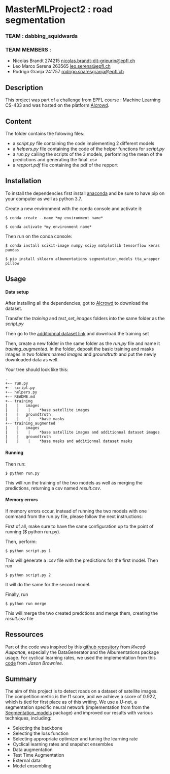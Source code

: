 ﻿# MasterMLProject2 : road segmentation
### TEAM : dabbing_squidwards
### TEAM MEMBERS : 
- Nicolas Brandt 274215 nicolas.brandt-dit-grieurin@epfl.ch
- Leo Marco Serena 263565 leo.serena@epfl.ch
- Rodrigo Granja 241757 rodrigo.soaresgranja@epfl.ch

Description
-----------
This project was part of a challenge from EPFL course : Machine Learning CS-433 and was hosted on the platform [AIcrowd](https://www.aicrowd.com/).

Content
-------
The folder contains the folowing files:
 - a *script.py* file containing the code implementing 2 different models
 - a *helpers.py* file containing the code of the helper functions for *script.py*
 - a *run.py* calling the scripts of the 3 models, performing the mean of the predictions and generating the final .csv
 - a *repport.pdf* file containing the pdf of the repport 

Installation
------------
To install the dependencies first install [anaconda](https://www.anaconda.com/distribution/) and be sure to have pip on your computer as well as python 3.7.

Create a new environment with the conda console and activate it:

```
$ conda create --name *my environment name*

$ conda activate *my environment name*
```

Then run on the conda console:

```
$ conda install scikit-image numpy scipy matplotlib tensorflow keras pandas

$ pip install sklearn albumentations segmentation_models tta_wrapper pillow
```

Usage
-----
#### Data setup
After installing all the dependencies, got to [AIcrowd](https://www.aicrowd.com/challenges/epfl-ml-road-segmentation-2019/dataset_files)
to download the dataset.

Transfer the *training* and *test_set_images* folders into the same folder as the *script.py*

Then go to the [additionnal dataset link](https://www.cs.toronto.edu/~vmnih/data/) and download the training set

Then, create a new folder in the same folder as the *run.py* file and name it *training_augmented*. In the folder, deposit the basic training and masks images in two folders named *images* and *groundtruth* and put the newly downloaded data as well.

Your tree should look like this:

```
.
+-- run.py
+-- script.py
+-- helpers.py
+-- README.md
+-- training
|    |   images
|    |    |    *base satellite images
|    |   groundtruth
|    |    |    *base masks
+-- training_augmented
|    |   images
|    |    |    *base satellite images and additionnal dataset images
|    |   groundtruth
|    |    |    *base masks and additionnal dataset masks
```

#### Running
Then run:
```
$ python run.py
```
This will run the training of the two models as well as merging the predictions, returning a csv named *result.csv*.


#### Memory errors
If memory errors occur, instead of running the two models with one command from the run.py file, please follow the next instructions:

First of all, make sure to have the same configuration up to the point of running ($ python run.py).

Then, perform:
```
$ python script.py 1
```
This will generate a .csv file with the predictions for the first model. Then run
```
$ python script.py 2
```
It will do the same for the second model.

Finally, run
```
$ python run merge
```
This will merge the two created predctions and merge them, creating the *result.csv* file

Ressources
----------
Part of the code was inspired by this [github repository](https://github.com/Diyago/ML-DL-scripts/blob/master/DEEP%20LEARNING/segmentation/Segmentation%20pipeline/segmentation%20pipeline.ipynb) from *Инсаф Ашрапов*, especially the DataGenerator and the Albumentations package usage.
For cyclical learning rates, we used the implementation from this [code](https://machinelearningmastery.com/snapshot-ensemble-deep-learning-neural-network/) from *Jason Brownlee*.

Summary
-------
The aim of this project is to detect roads on a dataset of satellite images. The competition metric is the f1 score, and we achieve a score of 0.922, which is tied for first place as of this writing.
We use a U-net, a segmentation specific neural network (implementation from from the [Segmentation_models](https://github.com/qubvel/segmentation_models) package) and improved our results with various techniques, including: 

 - Selecting the backbone
 - Selecting the loss function
 - Selecting appropriate optimizer and tuning the learning rate
 - Cyclical learning rates and snapshot ensembles
 - Data augmentation
 - Test Time Augmentation
 - External data
 - Model ensembling
 
